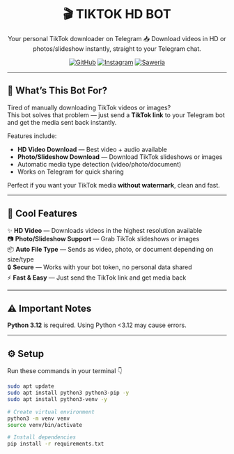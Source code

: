 <h1 align="center">🎬 TIKTOK HD BOT</h1>
<p align="center">
  Your personal TikTok downloader on Telegram 📥  
  Download videos in HD or photos/slideshow instantly, straight to your Telegram chat.
</p>

<p align="center">
  <a href="https://github.com/bhhshwXD"><img src="https://img.shields.io/badge/💻%20GitHub-bhhshwXD-black?style=for-the-badge&logo=github" alt="GitHub"></a>
  <a href="https://instagram.com/backtrack.deb"><img src="https://img.shields.io/badge/📸%20Instagram-@backtrack.deb-pink?style=for-the-badge&logo=instagram" alt="Instagram"></a>
  <a href="https://saweria.co/AZKINGG"><img src="https://img.shields.io/badge/💰%20Support%20on-Saweria-orange?style=for-the-badge" alt="Saweria"></a>
</p>

---

## 💬 What’s This Bot For?

Tired of manually downloading TikTok videos or images?  
This bot solves that problem — just send a **TikTok link** to your Telegram bot and get the media sent back instantly.  

Features include:  
- **HD Video Download** — Best video + audio available  
- **Photo/Slideshow Download** — Download TikTok slideshows or images  
- Automatic media type detection (video/photo/document)  
- Works on Telegram for quick sharing  

Perfect if you want your TikTok media **without watermark**, clean and fast.

---

## 🧩 Cool Features

✨ **HD Video** — Downloads videos in the highest resolution available  
📷 **Photo/Slideshow Support** — Grab TikTok slideshows or images  
📦 **Auto File Type** — Sends as video, photo, or document depending on size/type  
🔒 **Secure** — Works with your bot token, no personal data shared  
⚡ **Fast & Easy** — Just send the TikTok link and get media back  

---

## ⚠️ Important Notes

**Python 3.12** is required. Using Python <3.12 may cause errors. 

---

## ⚙️ Setup

Run these commands in your terminal 👇

```bash
sudo apt update
sudo apt install python3 python3-pip -y
sudo apt install python3-venv -y

# Create virtual environment
python3 -m venv venv
source venv/bin/activate

# Install dependencies
pip install -r requirements.txt
